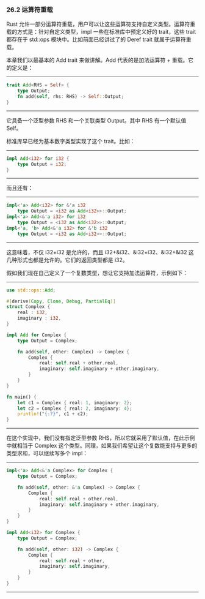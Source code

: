 ### 26.2 运算符重载

Rust 允许一部分运算符重载，用户可以让这些运算符支持自定义类型。运算符重载的方式是：针对自定义类型，impl 一些在标准库中预定义好的 trait，这些 trait 都存在于 std::ops 模块中。比如前面已经讲过了的 Deref trait 就属于运算符重载。

本章我们以最基本的 Add trait 来做讲解。Add 代表的是加法运算符 + 重载。它的定义是：

---

```rust
trait Add<RHS = Self> {
    type Output;
    fn add(self, rhs: RHS) -> Self::Output;
}
```

---

它具备一个泛型参数 RHS 和一个关联类型 Output。其中 RHS 有一个默认值 Self。

标准库早已经为基本数字类型实现了这个 trait。比如：

---

```rust
impl Add<i32> for i32 {
    type Output = i32;
}
```

---

而且还有：

---

```rust
impl<'a> Add<i32> for &'a i32
    type Output = <i32 as Add<i32>>::Output;
impl<'a> Add<&'a i32> for i32
    type Output = <i32 as Add<i32>>::Output;
impl<'a, 'b> Add<&'a i32> for &'b i32
    type Output = <i32 as Add<i32>>::Output;
```

---

这意味着，不仅 i32+i32 是允许的，而且 i32+&i32、&i32+i32、&i32+&i32 这几种形式也都是允许的。它们的返回类型都是 i32。

假如我们现在自己定义了一个复数类型，想让它支持加法运算符，示例如下：

---

```rust
use std::ops::Add;

#[derive(Copy, Clone, Debug, PartialEq)]
struct Complex {
    real : i32,
    imaginary : i32,
}

impl Add for Complex {
    type Output = Complex;

    fn add(self, other: Complex) -> Complex {
        Complex {
            real: self.real + other.real,
            imaginary: self.imaginary + other.imaginary,
        }
    }
}

fn main() {
    let c1 = Complex { real: 1, imaginary: 2};
    let c2 = Complex { real: 2, imaginary: 4};
    println!("{:?}", c1 + c2);
}
```

---

在这个实现中，我们没有指定泛型参数 RHS，所以它就采用了默认值，在此示例中就相当于 Complex 这个类型。同理，如果我们希望让这个复数能支持与更多的类型求和，可以继续写多个 impl：

---

```rust
impl<'a> Add<&'a Complex> for Complex {
    type Output = Complex;

    fn add(self, other: &'a Complex) -> Complex {
        Complex {
            real: self.real + other.real,
            imaginary: self.imaginary + other.imaginary,
        }
    }
}

impl Add<i32> for Complex {
    type Output = Complex;

    fn add(self, other: i32) -> Complex {
        Complex {
            real: self.real + other,
            imaginary: self.imaginary,
        }
    }
}
```

---
